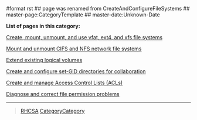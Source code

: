 \#format rst \#\# page was renamed from CreateAndConfigureFileSystems \#\# master-page:CategoryTemplate \#\# master-date:Unknown-Date

**List of pages in this category:**

[Create, mount, unmount, and use vfat, ext4, and xfs file systems](../FileSystems)

[Mount and unmount CIFS and NFS network file systems](../NetworkFileSystems)

[Extend existing logical volumes](../ExtendingLogicalVolumes)

[Create and configure set-GID directories for collaboration](../SetGID)

[Create and manage Access Control Lists (ACLs)](../AccessControlLists)

[Diagnose and correct file permission problems](../FilePermissionsTroubleshooting)

* * * * *

> [RHCSA](../RHCSA) [CategoryCategory](../CategoryCategory)
